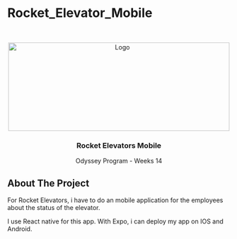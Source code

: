 # Rocket_Elevator_Mobile
<!-- PROJECT LOGO -->
<br />
<p align="center">
  <a href="https://rocketlift.ca/assets/_rocket/R2-3c6296bf2343b849b947f8ccfce0de61dd34ba7f9e2a23a53d0a743bc4604e3c.png">
    <img src="https://rocketlift.ca/assets/_rocket/R2-3c6296bf2343b849b947f8ccfce0de61dd34ba7f9e2a23a53d0a743bc4604e3c.png" alt="Logo" width="500" height="200">
  </a>

  <h3 align="center">Rocket Elevators Mobile
</h3>
  
  <p align="center">
    Odyssey Program - Weeks 14
  </p>
</p>



<!-- ABOUT THE PROJECT -->
## About The Project

For Rocket Elevators, i have to do an mobile application for the employees about the status of the elevator.

I use React native for this app. With Expo, i can deploy my app on IOS and Android.

##
